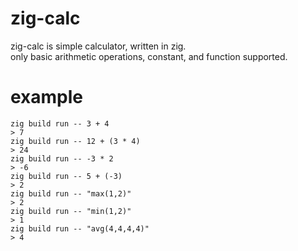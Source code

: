 # zig-calc
zig-calc is simple calculator, written in zig.  
only basic arithmetic operations, constant, and function supported.

# example
````
zig build run -- 3 + 4
> 7
zig build run -- 12 + (3 * 4)
> 24
zig build run -- -3 * 2
> -6
zig build run -- 5 + (-3)
> 2
zig build run -- "max(1,2)"
> 2
zig build run -- "min(1,2)"
> 1
zig build run -- "avg(4,4,4,4)"
> 4
````